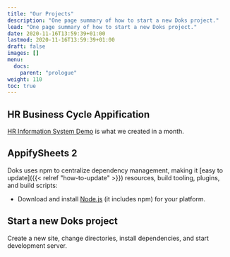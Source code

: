 ```yaml
---
title: "Our Projects"
description: "One page summary of how to start a new Doks project."
lead: "One page summary of how to start a new Doks project."
date: 2020-11-16T13:59:39+01:00
lastmod: 2020-11-16T13:59:39+01:00
draft: false
images: []
menu:
  docs:
    parent: "prologue"
weight: 110
toc: true
---
```


## HR Business Cycle Appification

[HR Information System Demo](https://www.youtube.com/watch?v=1hJH26SHTOk&list=PLDiTLW7eMZTRVaJ8cyPpka5gvNSCePimQ) is what we created in a month.

## AppifySheets 2

Doks uses npm to centralize dependency management, making it [easy to update]({{< relref "how-to-update" >}}) resources, build tooling, plugins, and build scripts:

- Download and install [Node.js](https://nodejs.org/) (it includes npm) for your platform.

## Start a new Doks project

Create a new site, change directories, install dependencies, and start development server.
